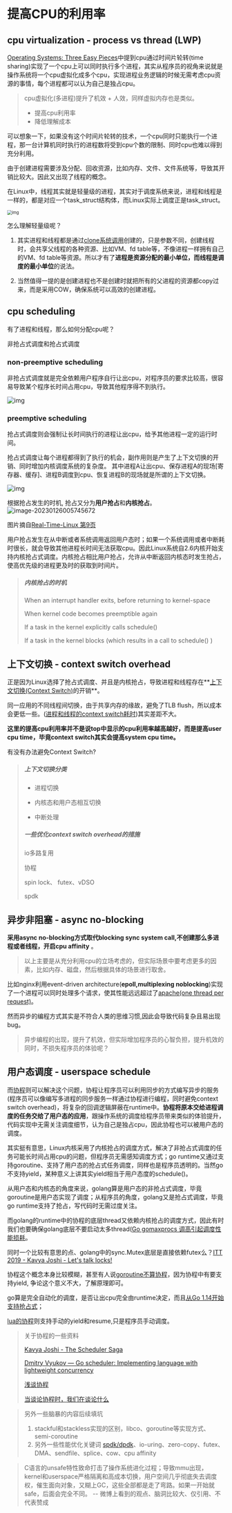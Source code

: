 # 提高CPU的利用率

## cpu virtualization - process vs thread (LWP)

[Operating Systems: Three Easy Pieces](https://pages.cs.wisc.edu/~remzi/OSTEP/)中提到cpu通过时间片轮转(time sharing)实现了一个cpu上可以同时执行多个进程，其实从程序员的视角来说就是操作系统将一个cpu虚拟化成多个cpu，实现进程业务逻辑的时候无需考虑cpu资源的事情，每个进程都可以认为自己是独占cpu。

> cpu虚拟化(多进程)提升了机效 + 人效，同样虚拟内存也是类似。
>
> - 提高cpu利用率
> - 降低理解成本

可以想象一下，如果没有这个时间片轮转的技术，一个cpu同时只能执行一个进程，那一台计算机同时执行的进程数将受到cpu个数的限制、同时cpu也难以得到充分利用。

由于创建进程需要涉及分配、回收资源，比如内存、文件、文件系统等，导致其开销比较大。因此又出现了线程的概念。

在Linux中，线程其实就是轻量级的进程，其实对于调度系统来说，进程和线程是一样的，都是对应一个task_struct结构体，而Linux实际上调度正是task_struct。

<img src="http://devops-1255386119.cos.ap-beijing.myqcloud.com/2023-01-06-160006.jpg" alt="img" style="zoom:67%;" />

怎么理解轻量级呢？

1. 其实进程和线程都是通过[clone系统调用](https://man7.org/linux/man-pages/man2/clone.2.html)创建的，只是参数不同，创建线程时，会共享父线程的各种资源、比如VM、fd table等，不像进程一样拥有自己的VM、fd table等资源。所以才有了**进程是资源分配的最小单位，而线程是调度的最小单位**的说法。

2. 当然值得一提的是创建进程也不是创建时就把所有的父进程的资源都copy过来，而是采用COW，确保系统可以高效的创建进程。

## cpu scheduling

有了进程和线程，那么如何分配cpu呢？

非抢占式调度和抢占式调度

### non-preemptive scheduling

非抢占式调度就是完全依赖用户程序自行让出cpu，对程序员的要求比较高，很容易导致某个程序长时间占用cpu，导致其他程序得不到执行。

<img src="http://devops-1255386119.cos.ap-beijing.myqcloud.com/2023-01-25-164557.png" alt="img" style="zoom:100%;" />

### preemptive scheduling

抢占式调度则会强制让长时间执行的进程让出cpu，给予其他进程一定的运行时间。

抢占式调度让每个进程都得到了执行的机会，副作用则是产生了上下文切换的开销、同时增加内核调度系统的复杂度。 其中进程A让出cpu、保存进程A的现场[寄存器、缓存]、进程B调度到cpu、恢复进程B的现场就是所谓的上下文切换。

<img src="http://devops-1255386119.cos.ap-beijing.myqcloud.com/2023-01-25-164628.png" alt="img" style="zoom:100%;" />

根据抢占发生的时机, 抢占又分为**用户抢占**和**内核抢占**。<img src="http://devops-1255386119.cos.ap-beijing.myqcloud.com/2023-01-25-165748.png" alt="image-20230126005745672" style="zoom:100%;" />

图片摘自[Real-Time-Linux 第9页](http://nyx.skku.ac.kr/wp-content/uploads/2019/06/ESW11-Real-Time-Linux.pdf)

用户抢占发生在从中断或者系统调用返回用户态时；如果一个系统调用或者中断耗时很长，就会导致其他进程长时间无法获取cpu。因此Linux系统自2.6内核开始支持内核抢占式调度。内核抢占相比用户抢占，允许从中断返回内核态时发生抢占，使高优先级的进程更及时的获取到时间片。

> ##### 内核抢占的时机
>
> When an interrupt handler exits, before returning to kernel-space
>
> When kernel code becomes preemptible again
>
> If a task in the kernel explicitly calls schedule()
>
> If a task in the kernel blocks (which results in a call to schedule() )

## 上下文切换 - context switch overhead

正是因为Linux选择了抢占式调度、并且是内核抢占，导致进程和线程存在**[上下文切换(Context Switch)](https://en.wikipedia.org/wiki/Context_switch)的开销**。

同一应用的不同线程间切换，由于共享内存的缘故，避免了TLB flush，所以成本会更低一些。([进程和线程的context switch耗时](https://stackoverflow.com/questions/5440128/thread-context-switch-vs-process-context-switch))其实差距不大。

**这里的提高cpu利用率并不是说top中显示的cpu利用率越高越好，而是提高user cpu time，毕竟context switch其实会提高system cpu time。**

有没有办法避免Context Switch?

> ##### 上下文切换分类
>
> - 进程切换
>
> - 内核态和用户态相互切换
>
> - 中断处理
>
> ##### 一些优化context switch overhead的措施
>
> io多路复用 
>
> 协程
>
> spin lock、 futex、vDSO
>
> spdk

## 异步非阻塞 - async no-blocking 

**采用async no-blocking方式取代blocking sync system call,不创建那么多进程或者线程，开启cpu affinity** 。

> 以上主要是从充分利用cpu的立场考虑的，但实际场景中要考虑更多的因素，比如内存、磁盘，然后根据具体的场景进行取舍。

比如nginx利用event-driven architecture(**epoll,multiplexing noblocking**)实现了一个进程可以同时处理多个请求，使其性能远远超过了[apache(one thread per request)](https://www.hostinger.com/tutorials/nginx-vs-apache-what-to-use/)。

然而异步的编程方式其实是不符合人类的思维习惯,因此会导致代码复杂且易出现bug。

> 异步编程的出现，提升了机效，但实际增加程序员的心智负担，提升机效的同时，不损失程序员的体验呢？

## 用户态调度 - userspace schedule

而[协程](https://en.wikipedia.org/wiki/Coroutine)则可以解决这个问题，协程让程序员可以利用同步的方式编写异步的服务(程序员可以像编写多进程的同步服务一样通过协程进行编程，同时避免context switch overhead)，将复杂的回调逻辑屏蔽在runtime中。**协程将原本交给进程调度的任务交给了用户态的应用**，跟操作系统的调度给程序员带来类似的体验提升，代码实现中无需关注调度细节，认为自己是独占cpu，因此协程也可以被用户态的调度。

其实挺有意思，Linux内核采用了内核抢占的调度方式，解决了非抢占式调度的任务可能长时间占用cpu的问题，但程序员无需感知调度方式；go runtime又通过支持goroutine、支持了用户态的抢占式任务调度，同样也是程序员透明的。当然go不支持yield，某种意义上讲其实yield相当于用户态度的schedule()。

从用户态和内核态的角度来说，golang算是用户态的非抢占式调度，毕竟goroutine是用户态实现了调度；从程序员的角度，golang又是抢占式调度，毕竟go runtime支持了抢占，写代码时无需过度关注。

而golang的runtime中的协程的底层thread又依赖内核抢占的调度方式，因此有时我们也要确保golang底层不要启动太多thread([Go gomaxprocs 调高引起调度性能损耗](https://mp.weixin.qq.com/s/k9Zg3ji4Hp8dmYEkqx-gAg)。

同时一个比较有意思的点、golang中的sync.Mutex底层是直接依赖futex么？[ITT 2019 - Kavya Joshi - Let's talk locks!](https://www.youtube.com/watch?v=tjpncm3xTTc&ab_channel=IstanbulTechTalks)

协程这个概念本身比较模糊，甚至有人说[goroutine不算协程](https://stackoverflow.com/questions/18058164/is-a-go-goroutine-a-coroutine)，因为协程中有要支持yield, 争论这个意义不大，了解原理即可。

go算是完全自动化的调度，是否让出cpu完全由runtime决定，而且[从Go 1.14开始支持抢占式](https://go.dev/doc/go1.14#runtime)；

[lua的协程](https://www.lua.org/pil/9.1.html)则支持手动的yield和resume,只是程序员手动调度。

>关于协程的一些资料
>
>[Kavya Joshi - The Scheduler Saga](https://www.youtube.com/watch?v=YHRO5WQGh0k&ab_channel=GopherAcademy)
>
>[Dmitry Vyukov — Go scheduler: Implementing language with lightweight concurrency](https://www.youtube.com/watch?v=-K11rY57K7k&t=2769s&ab_channel=Hydra)
>
>[浅谈协程](https://mp.weixin.qq.com/s/SyWjLg3lYx3pIJQfEtik8Q)
>
>[当谈论协程时，我们在谈论什么](https://mp.weixin.qq.com/s/IO4ynnKEfy2Rt-Me7EIeqg)


> 另外一些脑暴的内容后续填坑
> 1. stackful和stackless实现的区别，libco、goroutine等实现方式、semi-coroutine
> 3. 另外一些性能优化关键词 [spdk/dpdk](https://www.zhihu.com/question/313210254/answer/618781828)、io-uring、zero-copy、futex、DMA、sendfile、splice、cow、cpu affinity

> C语言的unsafe特性致命打击了操作系统进化过程；导致mmu出现，kernel和userspace严格隔离和高成本切换，用户空间几乎彻底失去调度权，催生面向对象，又糊上GC，这些全部都是走了弯路。如果一开始就safe，后面会完全不同。  -- 微博上看到的观点、脑洞比较大、仅引用、不代表赞成
